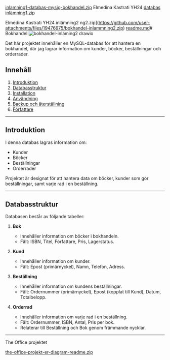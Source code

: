 [inlamning1-databas-mysig-bokhandel.zip](https://github.com/user-attachments/files/19411178/inlamning1-databas-mysig-bokhandel.zip)
Elmedina 
Kastrati
YH24
[databas inlämning1.zip](https://github.com/user-attachments/files/19445052/databas.inlamning1.zip)

Elmedina 
Kastrati 
YH24 
inlämning2 
ng2.zip](https://github.com/user-attachments/files/19476975/bokhandel-inlammning2.zip)
[readme.md](https://github.com/user-attachments/files/19487378/readme.md)# Bokhandel
![bokhandel-inläming2 drawio](https://github.com/user-attachments/assets/bf461769-772b-4f60-9083-15ce71925edd)

Det här projektet innehåller en MySQL-databas för att hantera en bokhandel, där jag lagrar information om kunder, böcker, beställningar och orderrader.

## Innehåll
1. [Introduktion](#introduktion)
2. [Databasstruktur](#databasstruktur)
3. [Installation](#installation)
4. [Användning](#användning)
5. [Backup och återställning](#backup-och-återställning)
6. [Författare](#författare)

---

## Introduktion

I denna databas lagras information om:
- Kunder
- Böcker
- Beställningar
- Orderrader

Projektet är designat för att hantera data om böcker, kunder som gör beställningar, samt varje rad i en beställning.

---

## Databasstruktur

Databasen består av följande tabeller:

1. **Bok**
   - Innehåller information om böcker i bokhandeln.
   - Fält: ISBN, Titel, Författare, Pris, Lagerstatus.

2. **Kund**
   - Innehåller information om kunder.
   - Fält: Epost (primärnyckel), Namn, Telefon, Adress.

3. **Beställning**
   - Innehåller information om kundens beställningar.
   - Fält: Ordernummer (primärnyckel), Epost (kopplat till Kund), Datum, Totalbelopp.

4. **Orderrad**
   - Innehåller information om varje rad i en beställning.
   - Fält: Ordernummer, ISBN, Antal, Pris per bok.
   - Relaterar till Beställning och Bok genom främmande nycklar.

---




The Office projektet

[the-office-projekt-er-diagram-readme.zip](https://github.com/user-attachments/files/19541265/the-office-projekt-er-diagram-readme.zip)
